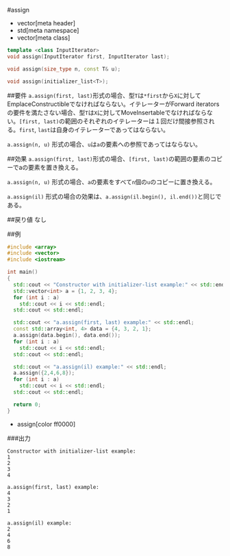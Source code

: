 #assign
* vector[meta header]
* std[meta namespace]
* vector[meta class]

```cpp
template <class InputIterator>
void assign(InputIterator first, InputIterator last);

void assign(size_type n, const T& u);

void assign(initializer_list<T>);
```

##要件
`a.assign(first, last)`形式の場合、型`T`は`*first`から`X`に対してEmplaceConstructibleでなければならない。イテレーターがForward iterators の要件を満たさない場合、型`T`は`X`に対してMoveInsertableでなければならない。`[first, last)`の範囲のそれぞれのイテレーターは１回だけ間接参照される。`first`, `last`は自身のイテレーターであってはならない。


`a.assign(n, u)` 形式の場合、`u`は`a`の要素への参照であってはならない。


##効果
`a.assign(first, last)`形式の場合、`[first, last)`の範囲の要素のコピーでaの要素を置き換える。


`a.assign(n, u)` 形式の場合、`a`の要素をすべて`n`個の`u`のコピーに置き換える。


`a.assign(il)` 形式の場合の効果は、`a.assign(il.begin(), il.end())`と同じである。


##戻り値
なし


##例
```cpp
#include <array>
#include <vector>
#include <iostream>

int main()
{
  std::cout << "Constructor with initializer-list example:" << std::endl;
  std::vector<int> a = {1, 2, 3, 4};
  for (int i : a)
    std::cout << i << std::endl;
  std::cout << std::endl;

  std::cout << "a.assign(first, last) example:" << std::endl;
  const std::array<int, 4> data = {4, 3, 2, 1};
  a.assign(data.begin(), data.end());
  for (int i : a)
    std::cout << i << std::endl;
  std::cout << std::endl;

  std::cout << "a.assign(il) example:" << std::endl;
  a.assign({2,4,6,8});
  for (int i : a)
    std::cout << i << std::endl;
  std::cout << std::endl;

  return 0;
}
```
* assign[color ff0000]


###出力
```
Constructor with initializer-list example:
1
2
3
4

a.assign(first, last) example:
4
3
2
1

a.assign(il) example:
2
4
6
8
```

